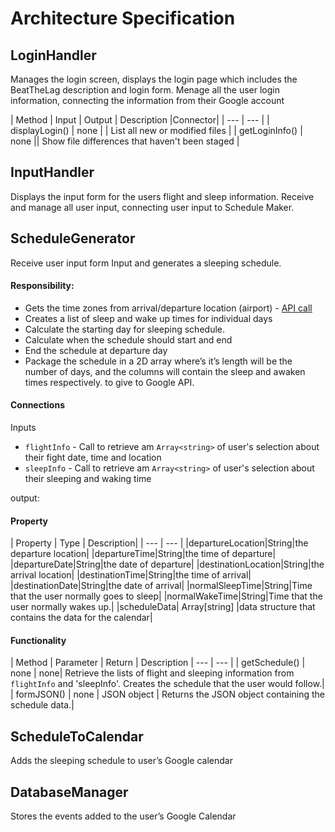 # Architecture Specification

## LoginHandler
Manages the login screen, displays the login page which includes the BeatTheLag description and login form. Menage all the user login information, connecting the information from their Google account

| Method | Input | Output | Description |Connector|
| --- | --- |
| displayLogin() | none | | List all new or modified files |
| getLoginInfo() | none || Show file differences that haven't been staged |

## InputHandler
Displays the input form for the users flight and sleep information. Receive and manage all user input, connecting user input to Schedule Maker.  

## ScheduleGenerator
Receive user input form Input and generates a sleeping schedule. 	

#### Responsibility:
- Gets the time zones from arrival/departure location (airport) - [API call](https://developer.flightstats.com/api-docs/airports/v1)
- Creates a list of sleep and wake up times for individual days
- Calculate the starting day for sleeping schedule.
- Calculate when the schedule should start and end  
- End the schedule at departure day
- Package the schedule in a 2D array where’s it’s length will be the number of days, and the columns will contain the sleep and awaken times respectively. to give to Google API.

#### Connections

Inputs
- `flightInfo` - Call to retrieve am `Array<string>` of user's selection about their fight date, time and location
- `sleepInfo` - Call to retrieve am `Array<string>` of user's selection about their sleeping and waking time

output:  

#### Property

| Property | Type | Description|
| ---      | ---  |
|departureLocation|String|the departure location|
|departureTime|String|the time of departure|
|departureDate|String|the date of departure|
|destinationLocation|String|the arrival location|
|destinationTime|String|the time of arrival|
|destinationDate|String|the date of arrival|
|normalSleepTime|String|Time that the user normally goes to sleep|
|normalWakeTime|String|Time that the user normally wakes up.|
|scheduleData| Array[string] |data structure that contains the data for the calendar|

#### Functionality
| Method | Parameter | Return | Description
| --- | --- |
| getSchedule() | none | none| Retrieve the lists of flight and sleeping information from `flightInfo` and 'sleepInfo'. Creates the schedule that the user would follow.|
| formJSON() | none | JSON object | Returns the JSON object containing the schedule data.|



## ScheduleToCalendar
Adds the sleeping schedule to user’s Google calendar

## DatabaseManager
Stores the events added to the user’s Google Calendar
